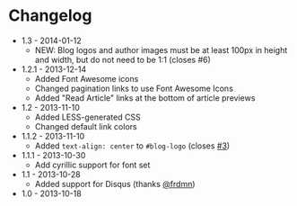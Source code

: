 # Changelog

* 1.3 - 2014-01-12
    * NEW: Blog logos and author images must be at least 100px in height and width, but do not need to be 1:1 (closes #6)
* 1.2.1 - 2013-12-14
    * Added Font Awesome icons
    * Changed pagination links to use Font Awesome Icons
    * Added "Read Article" links at the bottom of article previews
* 1.2 - 2013-11-10
    * Added LESS-generated CSS
    * Changed default link colors
* 1.1.2 - 2013-11-10
    * Added `text-align: center` to `#blog-logo` (closes [#3](https://github.com/sethlilly/Vapor/issues/3))
* 1.1.1 - 2013-10-30
   * Add cyrillic support for font set
* 1.1 - 2013-10-28
   * Added support for Disqus (thanks [@frdmn](https://github.com/frdmn))
* 1.0 - 2013-10-18
